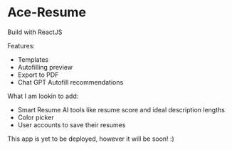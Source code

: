 # Ace-Resume
Build with ReactJS

Features:
- Templates
- Autofilling preview
- Export to PDF
- Chat GPT Autofill recommendations

What I am lookin to add:
- Smart Resume AI tools like resume score and ideal description lengths
- Color picker
- User accounts to save their resumes

This app is yet to be deployed, however it will be soon!
:)
